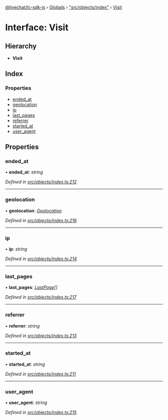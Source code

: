 [@livechat/lc-sdk-js](../README.md) › [Globals](../globals.md) › ["src/objects/index"](../modules/_src_objects_index_.md) › [Visit](_src_objects_index_.visit.md)

# Interface: Visit

## Hierarchy

* **Visit**

## Index

### Properties

* [ended_at](_src_objects_index_.visit.md#ended_at)
* [geolocation](_src_objects_index_.visit.md#geolocation)
* [ip](_src_objects_index_.visit.md#ip)
* [last_pages](_src_objects_index_.visit.md#last_pages)
* [referrer](_src_objects_index_.visit.md#referrer)
* [started_at](_src_objects_index_.visit.md#started_at)
* [user_agent](_src_objects_index_.visit.md#user_agent)

## Properties

###  ended_at

• **ended_at**: *string*

*Defined in [src/objects/index.ts:212](https://github.com/livechat/lc-sdk-js/blob/61db942/src/objects/index.ts#L212)*

___

###  geolocation

• **geolocation**: *[Geolocation](_src_objects_index_.geolocation.md)*

*Defined in [src/objects/index.ts:216](https://github.com/livechat/lc-sdk-js/blob/61db942/src/objects/index.ts#L216)*

___

###  ip

• **ip**: *string*

*Defined in [src/objects/index.ts:214](https://github.com/livechat/lc-sdk-js/blob/61db942/src/objects/index.ts#L214)*

___

###  last_pages

• **last_pages**: *[LastPage](_src_objects_index_.lastpage.md)[]*

*Defined in [src/objects/index.ts:217](https://github.com/livechat/lc-sdk-js/blob/61db942/src/objects/index.ts#L217)*

___

###  referrer

• **referrer**: *string*

*Defined in [src/objects/index.ts:213](https://github.com/livechat/lc-sdk-js/blob/61db942/src/objects/index.ts#L213)*

___

###  started_at

• **started_at**: *string*

*Defined in [src/objects/index.ts:211](https://github.com/livechat/lc-sdk-js/blob/61db942/src/objects/index.ts#L211)*

___

###  user_agent

• **user_agent**: *string*

*Defined in [src/objects/index.ts:215](https://github.com/livechat/lc-sdk-js/blob/61db942/src/objects/index.ts#L215)*

